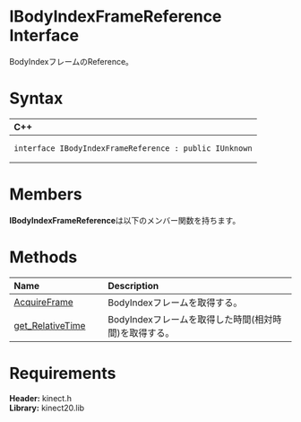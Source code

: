 IBodyIndexFrameReference Interface  
==================================  

BodyIndexフレームのReference。 <span id="syntaxSection"></span>

Syntax  
======  

<table>
<colgroup>
<col width="100%" />
</colgroup>
<thead>
<tr class="header">
<th align="left">C++</th>
</tr>
</thead>
<tbody>
<tr class="odd">
<td align="left"><pre><code>interface IBodyIndexFrameReference : public IUnknown</code></pre></td>
</tr>
</tbody>
</table>

<span id="classMembersSection"></span>

Members  
=======  

**IBodyIndexFrameReference**は以下のメンバー関数を持ちます。  

<span id="publicmethodsSection"></span>

Methods  
=======  

<table>
<colgroup>
<col width="30%" />
<col width="60%" />
</colgroup>
<thead>
<tr class="header">
<th align="left">Name</th>
<th align="left">Description</th>
</tr>
</thead>
<tbody>
<tr class="odd">
<td align="left"><a href="IBodyIndexFrameReference/Methods/AcquireFrame_Method.md">AcquireFrame</a></td>
<td align="left">BodyIndexフレームを取得する。</td>
</tr>
<tr class="even">
<td align="left"><a href="IBodyIndexFrameReference/Methods/get_RelativeTime_Method.md">get_RelativeTime</a></td>
<td align="left">BodyIndexフレームを取得した時間(相対時間)を取得する。</td>
</tr>
</tbody>
</table>

<span id="requirements"></span>

Requirements  
============  

**Header:** kinect.h  
**Library:** kinect20.lib  



<!--Please do not edit the data in the comment block below.-->
<!--
TOCTitle : IBodyIndexFrameReference Interface
RLTitle : IBodyIndexFrameReference Interface
KeywordK : IBodyIndexFrameReference interface, about
HelpPriority : 2
TopicType : apiref
KeywordF : IBodyIndexFrameReference
KeywordF : Microsoft.Kinect.kinect.IBodyIndexFrameReference
KeywordA : T:Microsoft.Kinect.kinect.IBodyIndexFrameReference
AssetID : T:Microsoft.Kinect.kinect.IBodyIndexFrameReference
Locale : en-us
CommunityContent : 1
APIType : Managed
APILocation : 
APIName : Microsoft.Kinect.kinect.IBodyIndexFrameReference
TargetOS : Windows
TopicType : kbSyntax
DevLang : C++
DocSet : K4Wv2
ProjType : K4Wv2Proj
Technology : Kinect for Windows
Product : Kinect for Windows SDK v2
productversion : 20
-->
